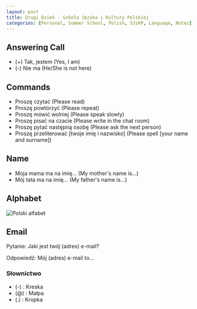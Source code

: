 ```yaml
---
layout: post
title: Drugi Dzień - Szkoła Języka i Kultury Polskiej
categories: [Personal, Summer School, Polish, SJiKP, Language, Notes]
---
```


## Answering Call

- (+) Tak, jestem (Yes, I am)
- (-) Nie ma (He/She is not here)

## Commands

- Proszę czytać (Please read)
- Proszę powtórzyć (Please repeat)
- Proszę mówić wolniej (Please speak slowly)
- Proszę pisać na czacie (Please write in the chat room)
- Proszę pytać następną osobę (Please ask the next person)
- Proszę przeliterować [twoje imię i nazwisko] (Please spell [your name and surname])

## Name

- Moja mama ma na imię... (My mother's name is...)
- Mój tata ma na imię... (My father's name is...)

## Alphabet

![Polski alfabet](https://omniglot.com/images/writing/polish.gif)

## Email

Pytanie: Jaki jest twój (adres) e-mail?

Odpowiedź: Mój (adres) e-mail to...

### Słownictwo

- (-) : Kreska
- (@) : Małpa
- (.) : Kropka
